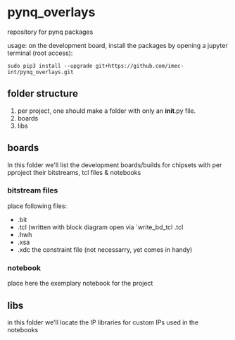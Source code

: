 # pynq_overlays
repository for pynq packages

usage: on the development board, install the packages by opening a jupyter terminal (root access):

`sudo pip3 install --upgrade git+https://github.com/imec-int/pynq_overlays.git`


## folder structure

1. per project, one should make a folder with only an __init__.py file.
2. boards
3. libs

## boards
In this folder we'll list the development boards/builds for chipsets with per pproject their bitstreams, tcl files & notebooks

### bitstream files

place following files:

* .bit
* .tcl (written with block diagram open via `write\_bd\_tcl <name>.tcl
* .hwh
* .xsa
* .xdc the constraint file (not necessarry, yet comes in handy)

### notebook

place here the exemplary notebook for the project


## libs
in this folder we'll locate the IP libraries for custom IPs used in the notebooks
